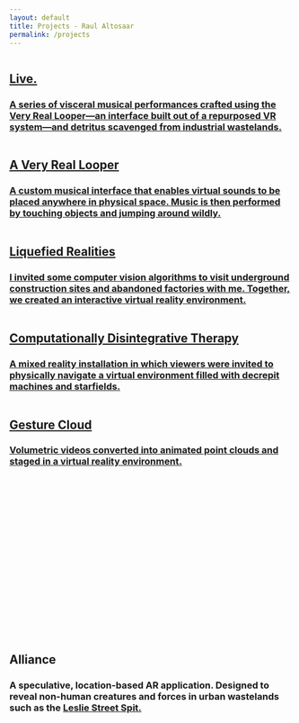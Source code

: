 ```yaml
---
layout: default
title: Projects - Raul Altosaar
permalink: /projects
---
```


<html>


<div class="project">

<a href="/live">

<img class="lazy" data-src="../assets/img/projects/live/altosaar-featured-image-2.jpg">

<h2 class="arrow">Live.</h2>

<h3>A series of visceral musical performances crafted using the Very Real Looper&mdash;an interface built out of a repurposed VR system&mdash;and detritus scavenged from industrial wastelands.</h3>

</a>

</div>



<div class="project">

<a href="/a-very-real-looper">

<img class="lazy" data-src="../assets/img/projects/a-very-real-looper/looper-jump.jpg">

<h2 class="arrow">A Very Real Looper</h2>

<h3>A custom musical interface that enables virtual sounds to be placed anywhere in physical space. Music is then performed by touching objects and jumping around wildly.</h3>

</a>

</div>



<div class="project">

<a href="/liquefied-realities">

<img class="lazy" data-src="../assets/img/projects/liquefied-realities/1stroom.jpg">

<h2 class="arrow">Liquefied Realities</h2>

<h3>I invited some computer vision algorithms to visit underground construction sites and abandoned factories with me. Together, we created an interactive virtual reality environment. </h3>

</a>

</div>



<div class="project">

<a href="/computationally-disintegrative-therapy">

<img class="lazy" data-src="../assets/img/projects/computationally-disintegrative-therapy/standing.jpg">

<h2 class="arrow">Computationally Disintegrative Therapy</h2>

<h3>A mixed reality installation in which viewers were invited to physically navigate a virtual environment filled with decrepit machines and starfields.</h3>

</a>

</div>



<div class="project">

<a href="/gesture-cloud">

<img class="lazy" data-src="../assets/img/projects/gesture-cloud/pigeons_2.jpg">

<h2 class="arrow">Gesture Cloud</h2>

<h3>Volumetric videos converted into animated point clouds and staged in a virtual reality environment.</h3>

</a>

</div>



<div class="project">

<div style="padding:56.25% 0 0 0;position:relative;"><iframe class="lazy" data-src="https://player.vimeo.com/video/302964429?color=ff9933&byline=0&title=0&portrait=0" style="position:absolute;top:0;left:0;width:100%;height:100%;" frameborder="0" allow="autoplay; fullscreen" allowfullscreen class="lazy"></iframe></div><script src="https://player.vimeo.com/api/player.js"></script>

<h2>Alliance</h2>

<h3>A speculative, location-based AR application. Designed to reveal non-human creatures and forces in urban wastelands such as the <a href="https://goo.gl/maps/Wr7pGXvaZhU8FgN86" target="_blank">Leslie Street Spit.</a></h3>

</div>


</html>